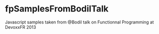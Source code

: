 fpSamplesFromBodilTalk
======================

Javascript samples taken from @Bodil talk on Functionnal Programming at DevoxxFR 2013